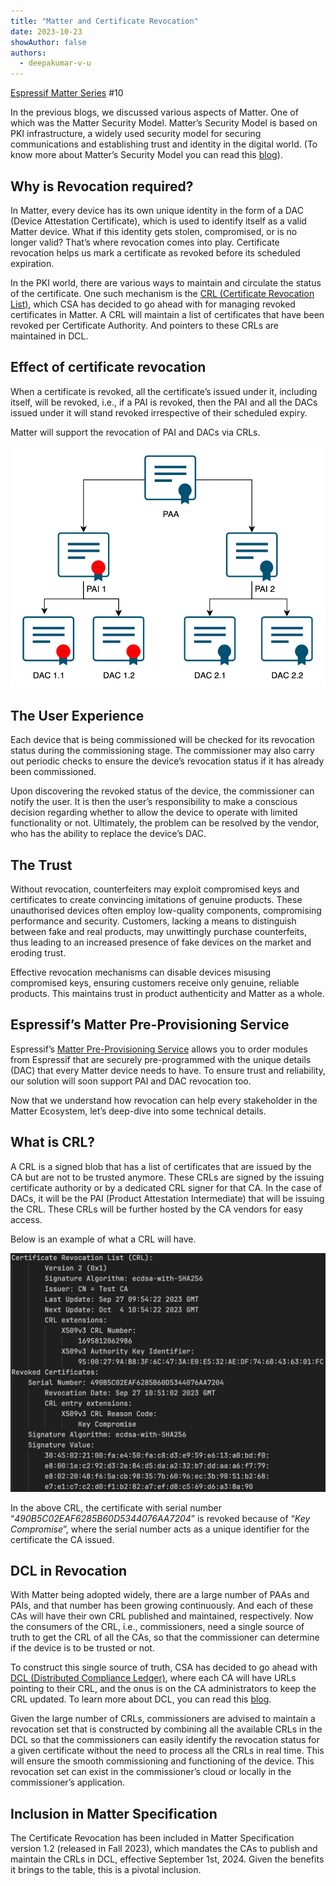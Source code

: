 ```yaml
---
title: "Matter and Certificate Revocation"
date: 2023-10-23
showAuthor: false
authors: 
  - deepakumar-v-u
---
```

[Espressif Matter Series](/matter-38ccf1d60bcd) #10

In the previous blogs, we discussed various aspects of Matter. One of which was the Matter Security Model. Matter’s Security Model is based on PKI infrastructure, a widely used security model for securing communications and establishing trust and identity in the digital world. (To know more about Matter’s Security Model you can read this [blog](/matter-security-model-37f806d3b0b2)).

## __Why is Revocation required?__ 

In Matter, every device has its own unique identity in the form of a DAC (Device Attestation Certificate), which is used to identify itself as a valid Matter device. What if this identity gets stolen, compromised, or is no longer valid? That’s where revocation comes into play. Certificate revocation helps us mark a certificate as revoked before its scheduled expiration.

In the PKI world, there are various ways to maintain and circulate the status of the certificate. One such mechanism is the [CRL (Certificate Revocation List)](https://en.wikipedia.org/wiki/Certificate_revocation_list), which CSA has decided to go ahead with for managing revoked certificates in Matter. A CRL will maintain a list of certificates that have been revoked per Certificate Authority. And pointers to these CRLs are maintained in DCL.

## __Effect of certificate revocation__ 

When a certificate is revoked, all the certificate’s issued under it, including itself, will be revoked, i.e., if a PAI is revoked, then the PAI and all the DACs issued under it will stand revoked irrespective of their scheduled expiry.

Matter will support the revocation of PAI and DACs via CRLs.

![](img/matter-1.webp)

## __The User Experience__ 

Each device that is being commissioned will be checked for its revocation status during the commissioning stage. The commissioner may also carry out periodic checks to ensure the device’s revocation status if it has already been commissioned.

Upon discovering the revoked status of the device, the commissioner can notify the user. It is then the user’s responsibility to make a conscious decision regarding whether to allow the device to operate with limited functionality or not. Ultimately, the problem can be resolved by the vendor, who has the ability to replace the device’s DAC.

## __The Trust__ 

Without revocation, counterfeiters may exploit compromised keys and certificates to create convincing imitations of genuine products. These unauthorised devices often employ low-quality components, compromising performance and security. Customers, lacking a means to distinguish between fake and real products, may unwittingly purchase counterfeits, thus leading to an increased presence of fake devices on the market and eroding trust.

Effective revocation mechanisms can disable devices misusing compromised keys, ensuring customers receive only genuine, reliable products. This maintains trust in product authenticity and Matter as a whole.

## Espressif’s Matter Pre-Provisioning Service

Espressif’s [Matter Pre-Provisioning Service](/accelerating-matter-device-manufacturing-2fcce0a0592a) allows you to order modules from Espressif that are securely pre-programmed with the unique details (DAC) that every Matter device needs to have. To ensure trust and reliability, our solution will soon support PAI and DAC revocation too.

Now that we understand how revocation can help every stakeholder in the Matter Ecosystem, let’s deep-dive into some technical details.

## __What is CRL?__ 

A CRL is a signed blob that has a list of certificates that are issued by the CA but are not to be trusted anymore. These CRLs are signed by the issuing certificate authority or by a dedicated CRL signer for that CA. In the case of DACs, it will be the PAI (Product Attestation Intermediate) that will be issuing the CRL. These CRLs will be further hosted by the CA vendors for easy access.

Below is an example of what a CRL will have.

![](img/matter-2.webp)

In the above CRL, the certificate with serial number “*490B5C02EAF6285B60D5344076AA7204*” is revoked because of “*Key Compromise*”, where the serial number acts as a unique identifier for the certificate the CA issued.

## __DCL in Revocation__ 

With Matter being adopted widely, there are a large number of PAAs and PAIs, and that number has been growing continuously. And each of these CAs will have their own CRL published and maintained, respectively. Now the consumers of the CRL, i.e., commissioners, need a single source of truth to get the CRL of all the CAs, so that the commissioner can determine if the device is to be trusted or not.

To construct this single source of truth, CSA has decided to go ahead with [DCL (Distributed Compliance Ledger)](/matter-distributed-compliance-ledger-dcl-4013c2376e7), where each CA will have URLs pointing to their CRL, and the onus is on the CA administrators to keep the CRL updated. To learn more about DCL, you can read this [blog](/matter-distributed-compliance-ledger-dcl-4013c2376e7).

Given the large number of CRLs, commissioners are advised to maintain a revocation set that is constructed by combining all the available CRLs in the DCL so that the commissioners can easily identify the revocation status for a given certificate without the need to process all the CRLs in real time. This will ensure the smooth commissioning and functioning of the device. This revocation set can exist in the commissioner’s cloud or locally in the commissioner’s application.

## __Inclusion in Matter Specification__ 

The Certificate Revocation has been included in Matter Specification version 1.2 (released in Fall 2023), which mandates the CAs to publish and maintain the CRLs in DCL, effective September 1st, 2024. Given the benefits it brings to the table, this is a pivotal inclusion.
